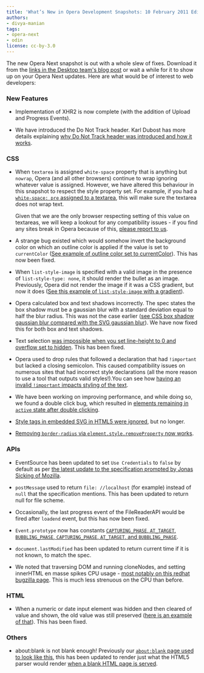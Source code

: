 ```yaml
---
title: 'What’s New in Opera Development Snapshots: 10 February 2011 Edition'
authors:
- divya-manian
tags:
- opera-next
- odin
license: cc-by-3.0
---
```


<p>The new Opera Next snapshot is out with a whole slew of fixes. Download it from the <a href="http://my.opera.com/desktopteam/blog/2012/02/10/core-dnt-mail-themes">links in the Desktop team&#39;s blog post</a> or wait a while for it to show up on your Opera Next updates. Here are what would be of interest to web developers:</p>

<h3>New Features</h3>

<ul>
<li><p>Implementation of XHR2 is now complete (with the addition of Upload and Progress Events). </p></li>
<li><p>We have introduced the Do Not Track header. Karl Dubost has more details explaining <a href="http://my.opera.com/ODIN/blog/2012/02/10/implementing-do-not-track-opera">why Do Not Track header was introduced and how it works</a>.</p></li>
</ul><h3>CSS</h3>

<ul>
<li><p>When <code>textarea</code> is assigned <code>white-space</code> property that is anything but <code>nowrap</code>, Opera (and all other browsers) continue to wrap ignoring whatever value is assigned. However, we have altered this behaviour in this snapshot to respect the style property set. For example, if you had a <a href="http://jsfiddle.net/nimbu/MuCL2/"><code>white-space: pre</code> assigned to a textarea</a>, this will make sure the textarea does not wrap text.</p><p>Given that we are the only browser respecting setting of this value on textareas, we will keep a lookout for any compatibility issues - if you find any sites break in Opera because of this, <a href="http://twitter.com/odevrel">please report to us</a>.</p></li>
<li><p>A strange bug existed which would somehow invert the background color on which an outline color is applied if the value is set to <code>currentColor</code> (<a href="http://jsfiddle.net/nimbu/J3FPV/">See example of outline color set to currentColor</a>). This has now been fixed.</p></li>
<li><p>When <code>list-style-image</code> is specified with a valid image in the presence of <code>list-style-type: none</code>, it should render the bullet as an image. Previously, Opera did not render the image if it was a CSS gradient, but now it does (<a href="http://jsfiddle.net/nimbu/7FRqp/">See this example of <code>list-style-image</code> with a gradient</a>). </p></li>
<li><p>Opera calculated box and text shadows incorrectly. The spec states the box shadow must be a gaussian blur with a standard deviation equal to half the blur radius. This was not the case earlier (<a href="http://jsfiddle.net/nimbu/2szQ3/">see CSS box shadow gaussian blur compared with the SVG gaussian blur</a>). We have now fixed this for both box and text shadows. </p></li>
<li><p>Text selection <a href="http://jsfiddle.net/nimbu/AaHmq/">was impossible when you set line-height to 0 and overflow set to hidden</a>. This has been fixed. </p></li>
<li><p>Opera used to drop rules that followed a declaration that had <code>!important</code> but lacked a closing semicolon. This caused compatibility issues on numerous sites that had incorrect style declarations (all the more reason to use a tool that outputs valid styles!).You can see how <a href="http://jsfiddle.net/nimbu/7x35X/">having an invalid <code>!important</code> impacts styling of the text</a>. </p></li>
<li><p>We have been working on improving performance, and while doing so, we found a double click bug, which resulted in <a href="http://jsfiddle.net/nimbu/NRFLv/">elements remaining in <code>active</code> state after double clicking</a>. </p></li>
<li><p><a href="http://jsfiddle.net/nimbu/Hw22e/">Style tags in embedded SVG in HTML5 were ignored</a>, but no longer.  </p></li>
<li><p><a href="http://jsfiddle.net/nimbu/spsam/">Removing <code>border-radius</code> via <code>element.style.removeProperty</code> now works</a>.</p></li>
</ul><h3>APIs</h3>

<ul>
<li><p>EventSource has been updated to set <code>Use Credentials</code> to <code>false</code> by default as per <a href="https://www.w3.org/Bugs/Public/show_bug.cgi?id=14592">the latest update to the specification prompted by Jonas Sicking of Mozilla</a>. </p></li>
<li><p><code>postMessage</code> used to return <code>file: //localhost</code> (for example) instead of <code>null</code> that the specification mentions. This has been updated to return null for file scheme.</p></li>
<li><p>Occasionally, the last progress event of the FileReaderAPI would be fired after <code>loadend</code> event, but this has now been fixed. </p></li>
<li><p><code>Event.prototype</code> now has constants <a href="http://jsfiddle.net/nimbu/7Yspf/"><code>CAPTURING_PHASE</code>, <code>AT_TARGET</code>, <code>BUBBLING_PHASE</code>, <code>CAPTURING_PHASE</code>, <code>AT_TARGET</code>, and <code>BUBBLING_PHASE</code></a>.</p></li>
<li><p><code>document.lastModified</code> has been updated to return current time if it is not known, to match the spec.</p></li>
<li><p>We noted that traversing DOM and running cloneNodes,  and setting innerHTML en masse spikes CPU usage - <a href="https://bugzilla.redhat.com/page.cgi?id=browse.html&amp;amp;product=Fedora&amp;amp;bug_status=open&amp;amp;tab=components">most notably on this redhat bugzilla page</a>. This is much less strenuous on the CPU than before. </p></li>
</ul><h3>HTML</h3>

<ul>
<li>When a numeric or date input element was hidden and then cleared of value and shown, the old value was still preserved (<a href="http://jsfiddle.net/nimbu/wBEY3/">here is an example of that</a>). This has been fixed. </li>
</ul><h3>Others</h3>

<ul>
<li>about:blank is not blank enough! Previously our <a href="http://pastie.org/3356900"><code>about:blank</code> page used to look like this</a>, this has been updated to render just what the HTML5 parser would render <a href="http://pastie.org/3356911">when a blank HTML page is served</a>.</li>
</ul>
